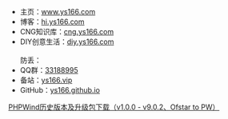 <ul>
  <li>主页：<a href="https://www.ys166.com/" target="_blank">www.ys166.com</a></li>
  <li>博客：<a href="https://hi.ys166.com/" target="_blank">hi.ys166.com</a></li>  
  <li>CNG知识库：<a href="https://cng.ys166.com/" target="_blank">cng.ys166.com</a></li>
  <li>DIY创意生活：<a href="https://diy.ys166.com/" target="_blank">diy.ys166.com</a></li>
<br>防丢：<br>
  <li>QQ群：<a href="https://jq.qq.com/?_wv=1027&amp;k=eemuVzB7" 标题="33188995">33188995</a></li>
  <li>备站：<a href="https://ys166.vip/" target="_blank">ys166.vip</a></li>
  <li>GitHub：<a href="https://ys166.github.io/" 标题="https://ys166.github.io">ys166.github.io</a></li>
</ul>
<p><a href="./phpwind" target="_blank">PHPWind历史版本及升级包下载（v1.0.0 - v9.0.2、Ofstar to PW）</a></p>
